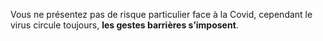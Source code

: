 Vous ne présentez pas de risque particulier face à la Covid, cependant le virus circule toujours, **les gestes barrières s’imposent**.
